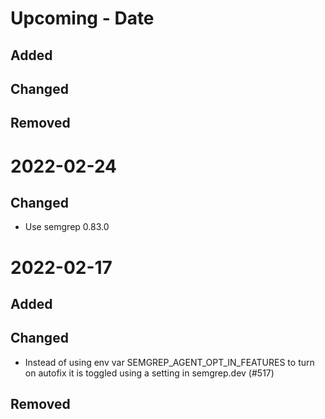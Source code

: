 # Upcoming - Date

## Added

## Changed

## Removed

# 2022-02-24

## Changed

- Use semgrep 0.83.0

# 2022-02-17

## Added

## Changed
- Instead of using env var SEMGREP_AGENT_OPT_IN_FEATURES to turn on autofix
  it is toggled using a setting in semgrep.dev (#517)

## Removed
